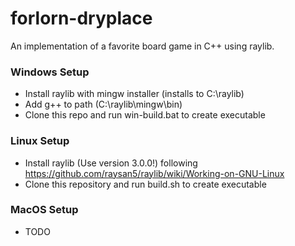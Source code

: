 # forlorn-dryplace

An implementation of a favorite board game in C++ using raylib.

### Windows Setup
- Install raylib with mingw installer (installs to C:\raylib)
- Add g++ to path (C:\raylib\mingw\bin)
- Clone this repo and run win-build.bat to create executable

### Linux Setup
- Install raylib (Use version 3.0.0!) following https://github.com/raysan5/raylib/wiki/Working-on-GNU-Linux
- Clone this repository and run build.sh to create executable

### MacOS Setup
- TODO

